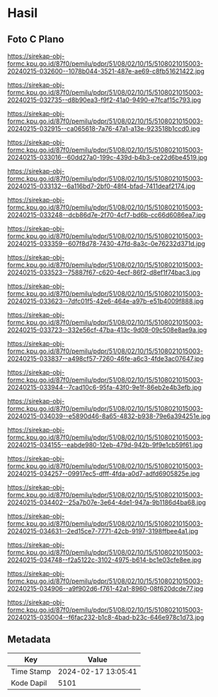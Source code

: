 # Hasil

## Foto C Plano

https://sirekap-obj-formc.kpu.go.id/87f0/pemilu/pdpr/51/08/02/10/15/5108021015003-20240215-032600--1078b044-3521-487e-ae69-c8fb51621422.jpg

https://sirekap-obj-formc.kpu.go.id/87f0/pemilu/pdpr/51/08/02/10/15/5108021015003-20240215-032735--d8b90ea3-f9f2-41a0-9490-e7fcaf15c793.jpg

https://sirekap-obj-formc.kpu.go.id/87f0/pemilu/pdpr/51/08/02/10/15/5108021015003-20240215-032915--ca065618-7a76-47a1-a13e-923518b1ccd0.jpg

https://sirekap-obj-formc.kpu.go.id/87f0/pemilu/pdpr/51/08/02/10/15/5108021015003-20240215-033016--60dd27a0-199c-439d-b4b3-ce22d6be4519.jpg

https://sirekap-obj-formc.kpu.go.id/87f0/pemilu/pdpr/51/08/02/10/15/5108021015003-20240215-033132--6a116bd7-2bf0-48f4-bfad-7411deaf2174.jpg

https://sirekap-obj-formc.kpu.go.id/87f0/pemilu/pdpr/51/08/02/10/15/5108021015003-20240215-033248--dcb86d7e-2f70-4cf7-bd6b-cc66d6086ea7.jpg

https://sirekap-obj-formc.kpu.go.id/87f0/pemilu/pdpr/51/08/02/10/15/5108021015003-20240215-033359--607f8d78-7430-47fd-8a3c-0e76232d371d.jpg

https://sirekap-obj-formc.kpu.go.id/87f0/pemilu/pdpr/51/08/02/10/15/5108021015003-20240215-033523--75887f67-c620-4ecf-86f2-d8ef1f74bac3.jpg

https://sirekap-obj-formc.kpu.go.id/87f0/pemilu/pdpr/51/08/02/10/15/5108021015003-20240215-033623--7dfc01f5-42e6-464e-a97b-e51b4009f888.jpg

https://sirekap-obj-formc.kpu.go.id/87f0/pemilu/pdpr/51/08/02/10/15/5108021015003-20240215-033723--332e56cf-47ba-413c-9d08-09c508e8ae9a.jpg

https://sirekap-obj-formc.kpu.go.id/87f0/pemilu/pdpr/51/08/02/10/15/5108021015003-20240215-033837--a498cf57-7260-46fe-a6c3-4fde3ac07647.jpg

https://sirekap-obj-formc.kpu.go.id/87f0/pemilu/pdpr/51/08/02/10/15/5108021015003-20240215-033944--7cad10c6-95fa-43f0-9e1f-86eb2e4b3efb.jpg

https://sirekap-obj-formc.kpu.go.id/87f0/pemilu/pdpr/51/08/02/10/15/5108021015003-20240215-034039--e5890d46-8a65-4832-b938-79e6a394251e.jpg

https://sirekap-obj-formc.kpu.go.id/87f0/pemilu/pdpr/51/08/02/10/15/5108021015003-20240215-034155--eabde980-12eb-479d-942b-9f9e1cb59f61.jpg

https://sirekap-obj-formc.kpu.go.id/87f0/pemilu/pdpr/51/08/02/10/15/5108021015003-20240215-034257--09917ec5-dfff-4fda-a0d7-adfd6905825e.jpg

https://sirekap-obj-formc.kpu.go.id/87f0/pemilu/pdpr/51/08/02/10/15/5108021015003-20240215-034402--25a7b07e-3e64-4de1-947a-9b1186d4ba68.jpg

https://sirekap-obj-formc.kpu.go.id/87f0/pemilu/pdpr/51/08/02/10/15/5108021015003-20240215-034631--2ed15ce7-7771-42cb-9197-3198ffbee4a1.jpg

https://sirekap-obj-formc.kpu.go.id/87f0/pemilu/pdpr/51/08/02/10/15/5108021015003-20240215-034748--f2a5122c-3102-4975-b614-bc1e03cfe8ee.jpg

https://sirekap-obj-formc.kpu.go.id/87f0/pemilu/pdpr/51/08/02/10/15/5108021015003-20240215-034906--a9f902d6-f761-42a1-8960-08f620dcde77.jpg

https://sirekap-obj-formc.kpu.go.id/87f0/pemilu/pdpr/51/08/02/10/15/5108021015003-20240215-035004--f6fac232-b1c8-4bad-b23c-646e978c1d73.jpg


## Metadata

| Key        | Value               |
| ---------- | ------------------- |
| Time Stamp | 2024-02-17 13:05:41 |
| Kode Dapil | 5101                |



